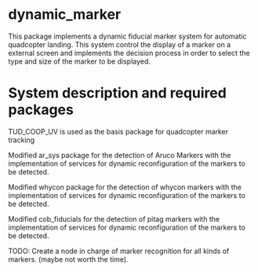 # dynamic_marker
This package implements a dynamic fiducial marker system for automatic quadcopter landing.
This system control the display of a marker on a external screen and implements the decision process in order to select the type and size of the marker to be displayed.


# System description and required packages

TUD_COOP_UV
is used as the basis package for quadcopter marker tracking

Modified ar_sys package
for the detection of Aruco Markers with the implementation of services for dynamic reconfiguration of the markers to be detected.

Modified whycon package
for the detection of whycon markers with the implementation of services for dynamic reconfiguration of the markers to be detected.

Modified cob_fiducials
for the detection of pitag markers  with the implementation of services for dynamic reconfiguration of the markers to be detected.

TODO: Create a node in charge of marker recognition for all kinds of markers. (maybe not worth the time).
